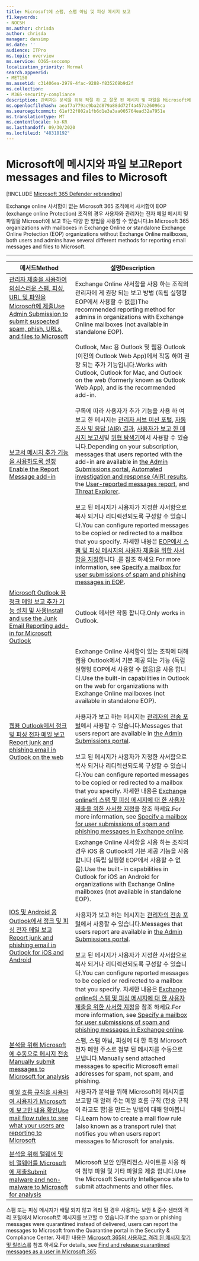 ```yaml
---
title: Microsoft에 스팸, 스팸 아님 및 피싱 메시지 보고
f1.keywords:
- NOCSH
ms.author: chrisda
author: chrisda
manager: dansimp
ms.date: ''
audience: ITPro
ms.topic: overview
ms.service: O365-seccomp
localization_priority: Normal
search.appverid:
- MET150
ms.assetid: c31406ea-2979-4fac-9288-f835269b9d2f
ms.collection:
- M365-security-compliance
description: 관리자는 분석을 위해 적절 하 고 잘못 된 메시지 및 파일을 Microsoft에 보고 하는 다양 한 방법에 대해 알아볼 수 있습니다.
ms.openlocfilehash: aeaf7a779ac9ba2d879a88dd72f4a457a26096ca
ms.sourcegitcommit: 61ef32f802a1fb6d1e3a3aa005764ead32a7951e
ms.translationtype: MT
ms.contentlocale: ko-KR
ms.lasthandoff: 09/30/2020
ms.locfileid: "48318192"
---
```

# <a name="report-messages-and-files-to-microsoft"></a><span data-ttu-id="c1148-103">Microsoft에 메시지와 파일 보고</span><span class="sxs-lookup"><span data-stu-id="c1148-103">Report messages and files to Microsoft</span></span>

[!INCLUDE [Microsoft 365 Defender rebranding](../includes/microsoft-defender-for-office.md)]

<span data-ttu-id="c1148-104">Exchange online 사서함이 없는 Microsoft 365 조직에서 사서함이 EOP (exchange online Protection) 조직의 경우 사용자와 관리자는 전자 메일 메시지 및 파일을 Microsoft에 보고 하는 다양 한 방법을 사용할 수 있습니다.</span><span class="sxs-lookup"><span data-stu-id="c1148-104">In Microsoft 365 organizations with mailboxes in Exchange Online or standalone Exchange Online Protection (EOP) organizations without Exchange Online mailboxes, both users and admins have several different methods for reporting email messages and files to Microsoft.</span></span>

****

|<span data-ttu-id="c1148-105">메서드</span><span class="sxs-lookup"><span data-stu-id="c1148-105">Method</span></span>|<span data-ttu-id="c1148-106">설명</span><span class="sxs-lookup"><span data-stu-id="c1148-106">Description</span></span>|
|---|---|
|[<span data-ttu-id="c1148-107">관리자 제출을 사용하여 의심스러운 스팸, 피싱, URL 및 파일을 Microsoft에 제출</span><span class="sxs-lookup"><span data-stu-id="c1148-107">Use Admin Submission to submit suspected spam, phish, URLs, and files to Microsoft</span></span>](admin-submission.md)|<span data-ttu-id="c1148-108">Exchange Online 사서함을 사용 하는 조직의 관리자에 게 권장 되는 보고 방법 (독립 실행형 EOP에서 사용할 수 없음)</span><span class="sxs-lookup"><span data-stu-id="c1148-108">The recommended reporting method for admins in organizations with Exchange Online mailboxes (not available in standalone EOP).</span></span>|
|[<span data-ttu-id="c1148-109">보고서 메시지 추가 기능을 사용하도록 설정</span><span class="sxs-lookup"><span data-stu-id="c1148-109">Enable the Report Message add-in</span></span>](enable-the-report-message-add-in.md)|<span data-ttu-id="c1148-110">Outlook, Mac 용 Outlook 및 웹용 Outlook (이전의 Outlook Web App)에서 작동 하며 권장 되는 추가 기능입니다.</span><span class="sxs-lookup"><span data-stu-id="c1148-110">Works with Outlook, Outlook for Mac, and Outlook on the web (formerly known as Outlook Web App), and is the recommended add-in.</span></span> <br/><br/> <span data-ttu-id="c1148-111">구독에 따라 사용자가 추가 기능을 사용 하 여 보고 한 메시지는 [관리자 서브 미션 포털](admin-submission.md), [자동 조사 및 응답 (AIR) 결과](air-view-investigation-results.md), [사용자가 보고 한 메시지 보고서](view-email-security-reports.md#user-reported-messages-report)및 [위협 탐색기](threat-explorer-views.md#email--submissions)에서 사용할 수 있습니다.</span><span class="sxs-lookup"><span data-stu-id="c1148-111">Depending on your subscription, messages that users reported with the add-in are available in [the Admin Submissions portal](admin-submission.md), [Automated investigation and response (AIR) results](air-view-investigation-results.md), the [User-reported messages report](view-email-security-reports.md#user-reported-messages-report), and [Threat Explorer](threat-explorer-views.md#email--submissions).</span></span> <br/><br/> <span data-ttu-id="c1148-112">보고 된 메시지가 사용자가 지정한 사서함으로 복사 되거나 리디렉션되도록 구성할 수 있습니다.</span><span class="sxs-lookup"><span data-stu-id="c1148-112">You can configure reported messages to be copied or redirected to a mailbox that you specify.</span></span> <span data-ttu-id="c1148-113">자세한 내용은 [EOP에서 스팸 및 피싱 메시지의 사용자 제출을 위한 사서함을 지정](user-submission.md)합니다 .를 참조 하세요.</span><span class="sxs-lookup"><span data-stu-id="c1148-113">For more information, see [Specify a mailbox for user submissions of spam and phishing messages in EOP](user-submission.md).</span></span>|
|[<span data-ttu-id="c1148-114">Microsoft Outlook 용 정크 메일 보고 추가 기능 설치 및 사용</span><span class="sxs-lookup"><span data-stu-id="c1148-114">Install and use the Junk Email Reporting add-in for Microsoft Outlook</span></span>](junk-email-reporting-add-in-for-microsoft-outlook.md)|<span data-ttu-id="c1148-115">Outlook 에서만 작동 합니다.</span><span class="sxs-lookup"><span data-stu-id="c1148-115">Only works in Outlook.</span></span>|
|[<span data-ttu-id="c1148-116">웹용 Outlook에서 정크 및 피싱 전자 메일 보고</span><span class="sxs-lookup"><span data-stu-id="c1148-116">Report junk and phishing email in Outlook on the web</span></span>](report-junk-email-and-phishing-scams-in-outlook-on-the-web-eop.md)|<span data-ttu-id="c1148-117">Exchange Online 사서함이 있는 조직에 대해 웹용 Outlook에서 기본 제공 되는 기능 (독립 실행형 EOP에서 사용할 수 없음)을 사용 합니다.</span><span class="sxs-lookup"><span data-stu-id="c1148-117">Use the built-in capabilities in Outlook on the web for organizations with Exchange Online mailboxes (not available in standalone EOP).</span></span> <br/><br/> <span data-ttu-id="c1148-118">사용자가 보고 하는 메시지는 [관리자의 전송 포털](admin-submission.md)에서 사용할 수 있습니다.</span><span class="sxs-lookup"><span data-stu-id="c1148-118">Messages that users report are available in [the Admin Submissions portal](admin-submission.md).</span></span> <br/><br/> <span data-ttu-id="c1148-119">보고 된 메시지가 사용자가 지정한 사서함으로 복사 되거나 리디렉션되도록 구성할 수 있습니다.</span><span class="sxs-lookup"><span data-stu-id="c1148-119">You can configure reported messages to be copied or redirected to a mailbox that you specify.</span></span> <span data-ttu-id="c1148-120">자세한 내용은 [Exchange online의 스팸 및 피싱 메시지에 대 한 사용자 제출을 위한 사서함 지정](user-submission.md)을 참조 하세요.</span><span class="sxs-lookup"><span data-stu-id="c1148-120">For more information, see [Specify a mailbox for user submissions of spam and phishing messages in Exchange online](user-submission.md).</span></span>|
|[<span data-ttu-id="c1148-121">IOS 및 Android 용 Outlook에서 정크 및 피싱 전자 메일 보고</span><span class="sxs-lookup"><span data-stu-id="c1148-121">Report junk and phishing email in Outlook for iOS and Android</span></span>](report-junk-email-and-phishing-scams-in-outlook-for-iOS-and-Android.md)|<span data-ttu-id="c1148-122">Exchange Online 사서함을 사용 하는 조직의 경우 iOS 용 Outlook의 기본 제공 기능을 사용 합니다 (독립 실행형 EOP에서 사용할 수 없음).</span><span class="sxs-lookup"><span data-stu-id="c1148-122">Use the built-in capabilities in Outlook for iOS an Android for organizations with Exchange Online mailboxes (not available in standalone EOP).</span></span> <br/><br/> <span data-ttu-id="c1148-123">사용자가 보고 하는 메시지는 [관리자의 전송 포털](admin-submission.md)에서 사용할 수 있습니다.</span><span class="sxs-lookup"><span data-stu-id="c1148-123">Messages that users report are available in [the Admin Submissions portal](admin-submission.md).</span></span> <br/><br/> <span data-ttu-id="c1148-124">보고 된 메시지가 사용자가 지정한 사서함으로 복사 되거나 리디렉션되도록 구성할 수 있습니다.</span><span class="sxs-lookup"><span data-stu-id="c1148-124">You can configure reported messages to be copied or redirected to a mailbox that you specify.</span></span> <span data-ttu-id="c1148-125">자세한 내용은 [Exchange online의 스팸 및 피싱 메시지에 대 한 사용자 제출을 위한 사서함 지정](user-submission.md)을 참조 하세요.</span><span class="sxs-lookup"><span data-stu-id="c1148-125">For more information, see [Specify a mailbox for user submissions of spam and phishing messages in Exchange online](user-submission.md).</span></span>|
|[<span data-ttu-id="c1148-126">분석을 위해 Microsoft에 수동으로 메시지 전송</span><span class="sxs-lookup"><span data-stu-id="c1148-126">Manually submit messages to Microsoft for analysis</span></span>](submit-spam-non-spam-and-phishing-scam-messages-to-microsoft-for-analysis.md)|<span data-ttu-id="c1148-127">스팸, 스팸 아님, 피싱에 대 한 특정 Microsoft 전자 메일 주소로 첨부 된 메시지를 수동으로 보냅니다.</span><span class="sxs-lookup"><span data-stu-id="c1148-127">Manually send attached messages to specific Microsoft email addresses for spam, not spam, and phishing.</span></span>|
|[<span data-ttu-id="c1148-128">메일 흐름 규칙을 사용하여 사용자가 Microsoft에 보고한 내용 확인</span><span class="sxs-lookup"><span data-stu-id="c1148-128">Use mail flow rules to see what your users are reporting to Microsoft</span></span>](use-mail-flow-rules-to-see-what-your-users-are-reporting-to-microsoft.md)|<span data-ttu-id="c1148-129">사용자가 분석을 위해 Microsoft에 메시지를 보고할 때 알려 주는 메일 흐름 규칙 (전송 규칙이 라고도 함)을 만드는 방법에 대해 알아봅니다.</span><span class="sxs-lookup"><span data-stu-id="c1148-129">Learn how to create a mail flow rule (also known as a transport rule) that notifies you when users report messages to Microsoft for analysis.</span></span>
|||
|[<span data-ttu-id="c1148-130">분석을 위해 맬웨어 및 비 맬웨어를 Microsoft에 제출</span><span class="sxs-lookup"><span data-stu-id="c1148-130">Submit malware and non-malware to Microsoft for analysis</span></span>](submitting-malware-and-non-malware-to-microsoft-for-analysis.md)|<span data-ttu-id="c1148-131">Microsoft 보안 인텔리전스 사이트를 사용 하 여 첨부 파일 및 기타 파일을 제출 합니다.</span><span class="sxs-lookup"><span data-stu-id="c1148-131">Use the Microsoft Security Intelligence site to submit attachments and other files.</span></span>|

<span data-ttu-id="c1148-132">스팸 또는 피싱 메시지가 배달 되지 않고 격리 된 경우 사용자는 보안 & 준수 센터의 격리 포털에서 Microsoft로 메시지를 보고할 수 있습니다.</span><span class="sxs-lookup"><span data-stu-id="c1148-132">If the spam or phishing messages were quarantined instead of delivered, users can report the messages to Microsoft from the Quarantine portal in the Security & Compliance Center.</span></span> <span data-ttu-id="c1148-133">자세한 내용은 [Microsoft 365의 사용자로 격리 된 메시지 찾기 및 릴리스](find-and-release-quarantined-messages-as-a-user.md)를 참조 하세요.</span><span class="sxs-lookup"><span data-stu-id="c1148-133">For details, see [Find and release quarantined messages as a user in Microsoft 365](find-and-release-quarantined-messages-as-a-user.md).</span></span>
